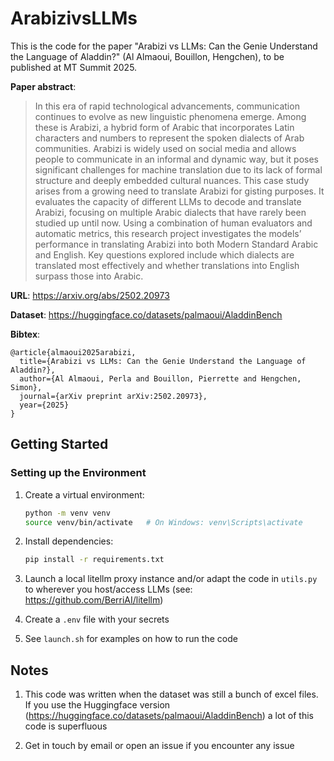 # ArabizivsLLMs

This is the code for the paper "Arabizi vs LLMs: Can the Genie Understand the Language of Aladdin?" (Al Almaoui, Bouillon, Hengchen), to be published at MT Summit 2025. 

**Paper abstract**:
> In this era of rapid technological advancements, communication continues to evolve as new linguistic phenomena emerge. Among these is Arabizi, a hybrid form of Arabic that incorporates Latin characters and numbers to represent the spoken dialects of Arab communities. Arabizi is widely used on social media and allows people to communicate in an informal and dynamic way, but it poses significant challenges for machine translation due to its lack of formal structure and deeply embedded cultural nuances. This case study arises from a growing need to translate Arabizi for gisting purposes. It evaluates the capacity of different LLMs to decode and translate Arabizi, focusing on multiple Arabic dialects that have rarely been studied up until now. Using a combination of human evaluators and automatic metrics, this research project investigates the models’ performance in translating Arabizi into both Modern Standard Arabic and English. Key questions explored include which dialects are translated most effectively and whether translations into English surpass those into Arabic.

**URL**: https://arxiv.org/abs/2502.20973

**Dataset**: https://huggingface.co/datasets/palmaoui/AladdinBench

**Bibtex**: 
```
@article{almaoui2025arabizi,
  title={Arabizi vs LLMs: Can the Genie Understand the Language of Aladdin?},
  author={Al Almaoui, Perla and Bouillon, Pierrette and Hengchen, Simon},
  journal={arXiv preprint arXiv:2502.20973},
  year={2025}
}
```

## Getting Started

### Setting up the Environment

1. Create a virtual environment:
    ```bash
    python -m venv venv
    source venv/bin/activate   # On Windows: venv\Scripts\activate
    ```

2. Install dependencies:
    ```bash
    pip install -r requirements.txt
    ```

3. Launch a local litellm proxy instance and/or adapt the code in `utils.py` to wherever you host/access LLMs (see: https://github.com/BerriAI/litellm)

4. Create a `.env` file with your secrets

5. See `launch.sh` for examples on how to run the code

## Notes

1. This code was written when the dataset was still a bunch of excel files. If you use the Huggingface version (https://huggingface.co/datasets/palmaoui/AladdinBench) a lot of this code is superfluous


2. Get in touch by email or open an issue if you encounter any issue